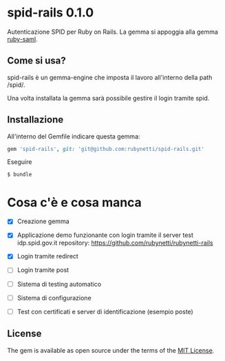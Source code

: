 # spid-rails 0.1.0
Autenticazione SPID per Ruby on Rails.
La gemma si appoggia alla gemma [ruby-saml](https://github.com/onelogin/ruby-saml).

## Come si usa?
spid-rails è un gemma-engine che imposta il lavoro all'interno della path /spid/.

Una volta installata la gemma sarà possibile gestire il login tramite spid.


## Installazione

All'interno del Gemfile indicare questa gemma:

```ruby
gem 'spid-rails', git: 'git@github.com:rubynetti/spid-rails.git'
```

Eseguire
```bash
$ bundle
```
<!-- Or install it yourself as:
```bash
$ gem install spid-rails
``` -->

# Cosa c'è e cosa manca
- [x] Creazione gemma
- [x] Applicazione demo funzionante con login tramite il server test idp.spid.gov.it
repository: https://github.com/rubynetti/rubynetti-rails
- [x] Login tramite redirect
- [ ] Login tramite post
- [ ] Sistema di testing automatico
- [ ] Sistema di configurazione
- [ ] Test con certificati e server di identificazione (esempio poste)




## License
The gem is available as open source under the terms of the [MIT License](http://opensource.org/licenses/MIT).
